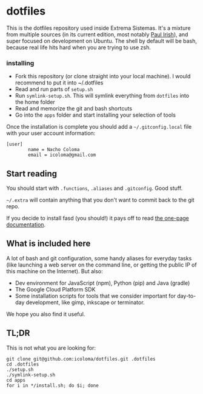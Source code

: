 # dotfiles

This is the dotfiles repository used inside Extrema Sistemas. It's a mixture from multiple sources (in its current edition, most notably [Paul Irish](https://github.com/paulirish/dotfiles)), and super focused on development on Ubuntu. The shell by default will be bash, because real life hits hard when you are trying to use zsh.

### installing

* Fork this repository (or clone straight into your local machine). I would recommend to put it into ~/.dotfiles
* Read and run parts of `setup.sh`
* Run `symlink-setup.sh`. This will symlink everything from `dotfiles` into the home folder
* Read and memorize the git and bash shortcuts
* Go into the `apps` folder and start installing your selection of tools

Once the installation is complete you should add a `~/.gitconfig.local` file with your user account information:

```
[user]
        name = Nacho Coloma
        email = icoloma@gmail.com
```

## Start reading

You should start with `.functions`, `.aliases` and `.gitconfig`. Good stuff.

`~/.extra` will contain anything that you don't want to commit back to the git repo.

If you decide to install fasd (you should!) it pays off to read [the one-page documentation](https://github.com/clvv/fasd).

## What is included here

A lot of bash and git configuration, some handy aliases for everyday tasks (like launching a web server on the command line, or getting the public IP of this machine on the Internet). But also:

* Dev environment for JavaScript (npm), Python (pip) and Java (gradle)
* The Google Cloud Platform SDK
* Some installation scripts for tools that we consider important for day-to-day development, like gimp, inkscape or terminator.

We hope you also find it useful.

## TL;DR

This is not what you are looking for:

```
git clone git@github.com:icoloma/dotfiles.git .dotfiles
cd .dotfiles
./setup.sh
./symlink-setup.sh
cd apps
for i in */install.sh; do $i; done
```
